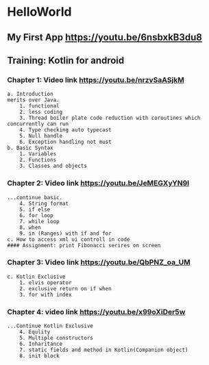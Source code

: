 # HelloWorld

## My First App https://youtu.be/6nsbxkB3du8

## Training: Kotlin for android

### Chapter 1: Video link https://youtu.be/nrzvSaASjkM
    a. Introduction
    merits over Java.
        1. functional
        2. less coding
        3. Thread boiler plate code reduction with coroutines which concurrently can run
        4. Type checking auto typecast
        5. Null handle
        6. Exception handling not must
    b. Basic Syntax
        1. Variables
        2. Functions
        3. Classes and objects

### Chapter 2: Video link https://youtu.be/JeMEGXyYN9I
    ...continue basic.
        4. String format
        5. if else
        6. for loop
        7. while loop
        8. when
        9. in (Ranges) with if and for
    c. How to access xml ui controll in code
    #### Assignment: print Fibonacci serires on screen 

### Chapter 3: Video link https://youtu.be/QbPNZ_oa_UM
    c. Kotlin Exclusive
        1. elvis operator   
        2. exclusive return on if when
        3. for with index
### Chapter 4: video link https://youtu.be/x99oXiDer5w
    ...Continue Kotlin Exclusive
        4. Equlity
        5. Multiple constructors
        6. Inharitance
        7. static fields and method in Kotlin(Companion object)
        8. init block